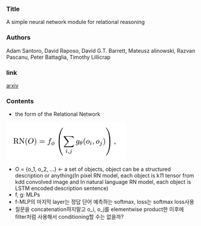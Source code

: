 ### Title
A simple neural network module for relational reasoning

### Authors
Adam Santoro, David Raposo, David G.T. Barrett, Mateusz alinowski, Razvan Pascanu, Peter Battaglia, Timothy Lillicrap

### link
[arxiv](https://arxiv.org/pdf/1706.01427.pdf)

### Contents
- the form of the Relational Network

![image](../image/170607.png)
- O = {o_1, o_2, ...} <- a set of objects, object can be a structured description or anything(In pixel RN model, each object is k*1*1 tensor from k*d*d convolved image and In natural language RN model, each object is LSTM encoded description sentence)
- f, g: MLPs
- f-MLP의 마지막 layer는 정답 단어 예측하는 softmax, loss는 softmax loss사용
- 질문을 concatenation하지말고 o_i, o_j를 elementwise product한 이후에 filter처럼 사용해서 conditioning할 수는 없을까?
